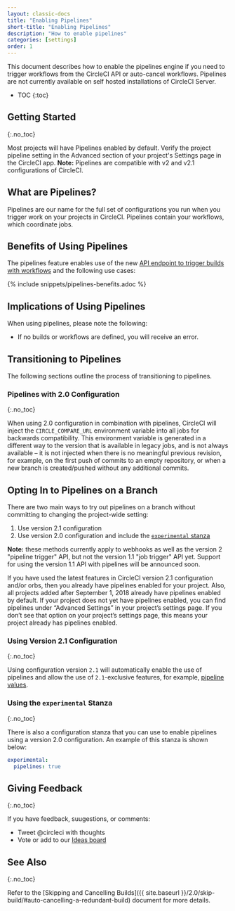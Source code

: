 ```yaml
---
layout: classic-docs
title: "Enabling Pipelines"
short-title: "Enabling Pipelines"
description: "How to enable pipelines"
categories: [settings]
order: 1
---
```


This document describes how to enable the pipelines engine if you need to trigger workflows from the CircleCI API or auto-cancel workflows. Pipelines are not currently available on self hosted installations of CircleCI Server.

* TOC
{:toc}

## Getting Started
{:.no_toc}

Most projects will have Pipelines enabled by default. Verify the project pipeline setting in the Advanced section of your project's Settings page in the CircleCI app. **Note:** Pipelines are compatible with v2 and v2.1 configurations of CircleCI.

## What are Pipelines?

Pipelines are our name for the full set of configurations you run when you trigger work on your projects in CircleCI. Pipelines contain your workflows, which coordinate jobs.

## Benefits of Using Pipelines

The pipelines feature enables use of the new [API endpoint to trigger builds with workflows](https://circleci.com/docs/api/#trigger-a-new-build-by-project-preview) and the following use cases:

{% include snippets/pipelines-benefits.adoc %}

## Implications of Using Pipelines

When using pipelines, please note the following:

- If no builds or workflows are defined, you will receive an error.

## Transitioning to Pipelines

The following sections outline the process of transitioning to pipelines.

### Pipelines with 2.0 Configuration
{:.no_toc}

When using 2.0 configuration in combination with pipelines, CircleCI will inject the `CIRCLE_COMPARE_URL` environment variable into all jobs for backwards compatibility. This environment variable is generated in a different way to the version that is available in legacy jobs, and is not always available – it is not injected when there is no meaningful previous revision, for example, on the first push of commits to an empty repository, or when a new branch is created/pushed without any additional commits.

## Opting In to Pipelines on a Branch

There are two main ways to try out pipelines on a branch without committing to changing the project-wide setting:

1. Use version 2.1 configuration
2. Use version 2.0 configuration and include the [`experimental` stanza](#using-the-experimental-stanza)

**Note:** these methods currently apply to webhooks as well as the version 2 "pipeline trigger" API, but not the version 1.1 "job trigger" API yet. Support for using the version 1.1 API with pipelines will be announced soon.

If you have used the latest features in CircleCI version 2.1 configuration and/or orbs, then you already have pipelines enabled for your project. Also, all projects added after September 1, 2018 already have pipelines enabled by default. If your project does not yet have pipelines enabled, you can find pipelines under “Advanced Settings” in your project’s settings page. If you don’t see that option on your project’s settings page, this means your project already has pipelines enabled.

### Using Version 2.1 Configuration
{:.no_toc}

Using configuration version `2.1` will automatically enable the use of pipelines and allow the use of `2.1`-exclusive features, for example, [pipeline values](https://circleci.com/docs/2.0/pipeline-variables/#pipeline-values).

### Using the `experimental` Stanza
{:.no_toc}

There is also a configuration stanza that you can use to enable pipelines using a version 2.0 configuration. An example of this stanza is shown below:

```yaml
experimental:
  pipelines: true
```

## Giving Feedback
{:.no_toc}

If you have feedback, suugestions, or comments:

- Tweet @circleci with thoughts
- Vote or add to our [Ideas board](https://ideas.circleci.com/)

## See Also
{:.no_toc}

Refer to the [Skipping and Cancelling Builds]({{ site.baseurl }}/2.0/skip-build/#auto-cancelling-a-redundant-build) document for more details.
